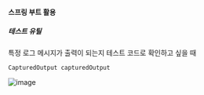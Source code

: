 #### 스프링 부트 활용
##### 테스트 유틸


특정 로그 메시지가 출력이 되는지 테스트 코드로 확인하고 싶을 때
```java
CapturedOutput capturedOutput
```

![image](https://user-images.githubusercontent.com/40969203/109510289-2c0bc380-7ae5-11eb-8fc8-63479f99472d.png)

